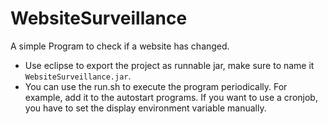 WebsiteSurveillance
===================

A simple Program to check if a website has changed.

* Use eclipse to export the project as runnable jar, make sure to name it `WebsiteSurveillance.jar`.
* You can use the run.sh to execute the program periodically. For example, add it to the autostart programs. If you want to use a cronjob, you have to set the display environment variable manually.
